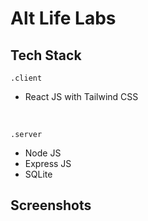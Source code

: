 # Alt Life Labs

## Tech Stack

`.client`
-   React JS with Tailwind CSS

<br>

`.server`
-   Node JS
-   Express JS
-   SQLite

## Screenshots
